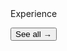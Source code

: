 <div class="home-spacer" />
<div class="home-title"> Experience </div>

<div class="experience-container">
<Experience
    title="Software Engineer"
    company="Renuo AG"
    companyUrl="https://www.renuo.ch"
    companyLogo="logo/renuo.jpeg"
    from="09-2022"
    to="now"
    detailedPage='experience/renuo'
    :icons="['aws', 'gcp', 'java', 'mysql', 'k8s', 'python', 'docker', 'nginx', 'elasticsearch', 'spring', 'redis', 'rails']"
    />

<Experience
    title="Partner & CTO"
    company="MangaYo!"
    companyUrl="https://mangayo.it"
    companyLogo="logo/mangayo.jpeg"
    detailedPage='project/mangayo'
    from="10-2020"
    to="now"
    :icons="['aws', 'gcp', 'php', 'mariadb', 'react', 'prestashop', 'python', 'docker', 'supabase', 'centos']"
    />

<Experience
    title="Frontend Developer"
    company="Arcan"
    companyUrl="https://www.arcan.tech/"
    companyLogo="logo/arcan.jpeg"
    detailedPage='project/arcan'
    from="10-2020"
    to="07-2022"
    :icons="['react', 'cytoscape', 'mui', 'd3', 'plotly', 'graphql']"
    />

<Experience
    title="Full Stack Developer"
    company="Dakimba"
    detailedPage='project/dakimba'
    from="10-2019"
    to="12-2020"
    :icons="['react', 'mui', 'ubuntu', 'proxmox', 'rpi', 'c']"
    />

<Button destinationUrl="project/"> See all → </Button>

</div>